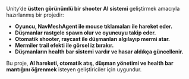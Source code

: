 Unity’de **üstten görünümlü bir shooter AI sistemi** geliştirmek amacıyla hazırlanmış bir projedir:

- **Oyuncu, NavMeshAgent ile mouse tıklamaları ile hareket eder.**
- **Düşmanlar rastgele spawn olur ve oyuncuyu takip eder.**
- **Otomatik shooter, raycast ile düşmanları algılayıp mermi atar.**
- **Mermiler trail efekti ile görsel iz bırakır.**
- **Düşmanların health bar sistemi vardır ve hasar aldıkça güncellenir.**

Bu proje, **AI hareketi, otomatik atış, düşman yönetimi ve health bar mantığını öğrenmek** isteyen geliştiriciler için uygundur.
